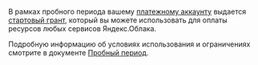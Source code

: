 В рамках пробного периода вашему [платежному аккаунту](../concepts/billing-account.md) выдается [стартовый грант](../concepts/bonus-account.md), который вы можете использовать для оплаты ресурсов любых сервисов Яндекс.Облака. 

Подробную информацию об условиях использования и ограничениях смотрите в документе [Пробный период](../../free-trial/).